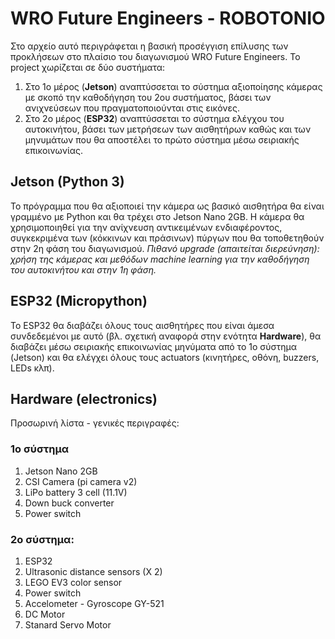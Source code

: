 # WRO Future Engineers - ROBOTONIO
Στο αρχείο αυτό περιγράφεται η βασική προσέγγιση επίλυσης των προκλήσεων στο πλαίσιο του διαγωνισμού WRO Future Engineers. 
Το project χωρίζεται σε δύο συστήματα: 
1.	Στο 1ο μέρος (**Jetson**) αναπτύσσεται το σύστημα αξιοποίησης κάμερας με σκοπό την καθοδήγηση του 2ου συστήματος, βάσει των ανιχνεύσεων που πραγματοποιούνται στις εικόνες.
2.	Στο 2ο μέρος (**ESP32**) αναπτύσσεται το σύστημα ελέγχου του αυτοκινήτου, βάσει των μετρήσεων των αισθητήρων καθώς και των μηνυμάτων που θα αποστέλει το πρώτο σύστημα μέσω σειριακής επικοινωνίας.
## Jetson (Python 3)
Το πρόγραμμα που θα αξιοποιεί την κάμερα ως βασικό αισθητήρα θα είναι γραμμένο με Python και θα τρέχει στο Jetson Nano 2GB. Η κάμερα θα χρησιμοποιηθεί για την ανίχνευση αντικειμένων ενδιαφέροντος, συγκεκριμένα των (κόκκινων και πράσινων) πύργων που θα τοποθετηθούν στην 2η φάση του διαγωνισμού. 
_Πιθανό upgrade (απαιτείται διερεύνηση): χρήση της κάμερας και μεθόδων machine learning για την καθοδήγηση του αυτοκινήτου και στην 1η φάση._ 
## ESP32 (Micropython)
Το ESP32 θα διαβάζει όλους τους αισθητήρες που είναι άμεσα συνδεδεμένοι με αυτό (βλ. σχετική αναφορά στην ενότητα **Hardware**), θα διαβάζει μέσω σειριακής επικοινωνίας μηνύματα από το 1ο σύστημα (Jetson) και θα ελέγχει όλους τους actuators (κινητήρες, οθόνη, buzzers, LEDs κλπ).
## Hardware (electronics)
Προσωρινή λίστα - γενικές περιγραφές:
### 1o σύστημα
1.  Jetson Nano 2GB
2.  CSI Camera (pi camera v2)
3.  LiPo battery 3 cell (11.1V)
4.  Down buck converter
5.  Power switch
### 2ο σύστημα:
1.  ESP32
2.  Ultrasonic distance sensors (X 2)
3.  LEGO EV3 color sensor
4.  Power switch
5.  Accelometer - Gyroscope GY-521
6.  DC Motor
7.  Stanard Servo Motor
